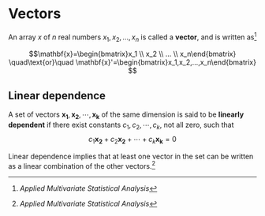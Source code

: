 # Vectors
An array $x$ of $n$ real numbers $x_1,x_2,...,x_n$ is called a **vector**, and is written as[^applied-multi-stat]

$$\mathbf{x}=\begin{bmatrix}x_1 \\ x_2 \\ ... \\ x_n\end{bmatrix}
\quad\text{or}\quad
\mathbf{x}'=\begin{bmatrix}x_1,x_2,...,x_n\end{bmatrix}
$$

## Linear dependence
A set of vectors $\mathbf{x_1},\mathbf{x_2},\cdots,\mathbf{x_k}$ of the same dimension is said to be **linearly dependent**
if there exist constants $c_1,c_2,\cdots,c_k$, not all zero, such that
$$c_1\mathbf{x_2}+c_2\mathbf{x_2}+\cdots+c_k\mathbf{x_k}=0$$

Linear dependence implies that at least one vector in the set can be written as a linear combination of the other vectors.[^applied-multi-stat]

[^applied-multi-stat]: *Applied Multivariate Statistical Analysis*